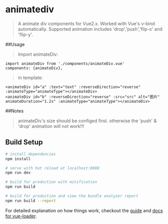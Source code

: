 # animatediv

> A animate div components for Vue2.x. Worked with Vue's v-bind automatically. Supported animation includes 'drop','push','flip-x' and 'flip-y'.

##Usage

> Import animateDiv:
```
import animateDiv from './components/animateDiv.vue'
components: {animateDiv},

```
> in template:
```
<animateDiv id="a" :text="text" :reverseDirection="reverse" :animateType="animateType"></animateDiv>
<animateDiv id="b" :reverseDirection="reverse" :src="src" alt="图片" animateDuration="1.2s" :animateType="animateType"></animateDiv>
```

##Notes

> animateDiv's size should be configed first. otherwise the 'push' & 'drop' animation will not work!!!

## Build Setup

``` bash
# install dependencies
npm install

# serve with hot reload at localhost:8080
npm run dev

# build for production with minification
npm run build

# build for production and view the bundle analyzer report
npm run build --report
```

For detailed explanation on how things work, checkout the [guide](http://vuejs-templates.github.io/webpack/) and [docs for vue-loader](http://vuejs.github.io/vue-loader).
